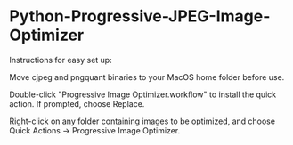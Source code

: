 # Python-Progressive-JPEG-Image-Optimizer

Instructions for easy set up:

Move cjpeg and pngquant binaries to your MacOS home folder before use.

Double-click "Progressive Image Optimizer.workflow" to install the quick action. If prompted, choose Replace.

Right-click on any folder containing images to be optimized, and choose Quick Actions -> Progressive Image Optimizer.
